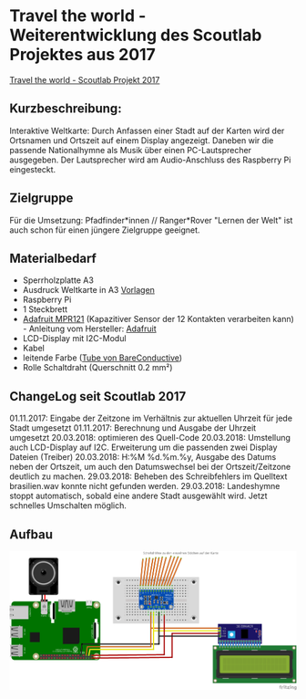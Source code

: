# Travel the world - Weiterentwicklung des Scoutlab Projektes aus 2017
[Travel the world - Scoutlab Projekt 2017](https://vcp-scoutlab.github.io/scoutlab-2017/travel_the_world/)

## Kurzbeschreibung:
Interaktive Weltkarte: Durch Anfassen einer Stadt auf der Karten wird der Ortsnamen und Ortszeit auf einem Display angezeigt. Daneben wir die passende Nationalhymne als Musik über einen PC-Lautsprecher ausgegeben. Der Lautsprecher wird am Audio-Anschluss des Raspberry Pi eingesteckt.

## Zielgruppe
Für die Umsetzung: Pfadfinder\*innen // Ranger\*Rover
"Lernen der Welt" ist auch schon für einen jüngere Zielgruppe geeignet.

## Materialbedarf
+ Sperrholzplatte A3
+ Ausdruck Weltkarte in A3 [Vorlagen](https://github.com/pediehl/travel_the_world_electric_paint/tree/master/appendix)
+ Raspberry Pi
+ 1 Steckbrett
+ [Adafruit MPR121](https://learn.adafruit.com/mpr121-capacitive-touch-sensor-on-raspberry-pi-and-beaglebone-black) (Kapazitiver Sensor der 12 Kontakten verarbeiten kann) - Anleitung vom Hersteller: [Adafruit](https://learn.adafruit.com/mpr121-capacitive-touch-sensor-on-raspberry-pi-and-beaglebone-black)
+ LCD-Display mit I2C-Modul
+ Kabel
+ leitende Farbe ([Tube von BareConductive](https://www.bareconductive.com/))
+ Rolle Schaltdraht (Querschnitt 0.2 mm&sup2;)

## ChangeLog seit Scoutlab 2017
01.11.2017: Eingabe der Zeitzone im Verhältnis zur aktuellen Uhrzeit für jede Stadt umgesetzt
01.11.2017: Berechnung und Ausgabe der Uhrzeit umgesetzt
20.03.2018: optimieren des Quell-Code
20.03.2018: Umstellung auch LCD-Display auf I2C. Erweiterung um die passenden zwei Display Dateien (Treiber)
20.03.2018: H:%M   %d.%m.%y, Ausgabe des Datums neben der Ortszeit, um auch den Datumswechsel bei der Ortszeit/Zeitzone deutlich zu machen.
29.03.2018: Beheben des Schreibfehlers im Quelltext brasilien.wav konnte nicht gefunden werden.
29.03.2018: Landeshymne stoppt automatisch, sobald eine andere Stadt ausgewählt wird. Jetzt schnelles Umschalten möglich.

## Aufbau
![](images/travel_the_world_i2c_Steckplatine.png)
